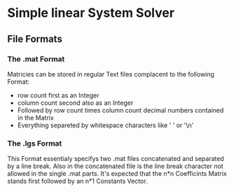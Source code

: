 # Simple linear System Solver

## File Formats

### The .mat Format

Matricies can be stored in regular Text files complacent to the following Format:

- row count first as an Integer
- column count second also as an Integer
- Followed by row count times column count decimal numbers contained in the Matrix
- Everything separeted by whitespace characters like ' ' or '\\n'

### The .lgs Format

This Format essentialy specifys two .mat files concatenated and separated by a line break. Also in the concatenated file is the line break character not allowed in the single .mat parts. It's expected that the n\*n Coefficints Matrix stands first followed by an n\*1 Constants Vector.
